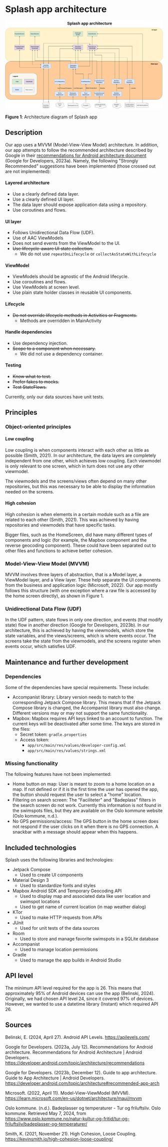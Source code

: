 # Splash app architecture 

![Architecture diagram](architecture-diagram.png)

**Figure 1**: Architecture diagram of Splash app 

## Description

Our app uses a MVVM (Model-View-View Model) architecture. In addition, our app attempts to follow the recommended architecture described by Google in their [recommendations for Android architecture document](https://developer.android.com/topic/architecture/recommendations) (Google for Developers, 2023a). Namely, the following "Strongly Recommended" suggestions have been implemented (those crossed out are not implemented): 

#### Layered architecture 
* Use a clearly defined data layer.
* Use a clearly defined UI layer.
* The data layer should expose application data using a repository.
* Use coroutines and flows.

#### UI layer 
* Follows Unidirectional Data Flow (UDF).
* Use of AAC ViewModels
* Does not send events from the ViewModel to the UI. 
* ~~Use lifecycle-aware UI state collection.~~
	* We do not use `repeatOnLifecycle` or `collectAsStateWithLifecycle`

#### ViewModel 
* ViewModels should be agnostic of the Android lifecycle.
* Use coroutines and flows.
* Use ViewModels at screen level.
* Use plain state holder classes in reusable UI components.

#### Lifecycle 
* ~~Do not override lifecycle methods in Activities or Fragments.~~
	* Methods are overridden in MainActivity 

#### Handle dependencies 
* Use dependency injection.
* ~~Scope to a component when necessary.~~
	* We did not use a dependency container. 

#### Testing 
* ~~Know what to test.~~
* ~~Prefer fakes to mocks.~~ 
* ~~Test StateFlows.~~

Currently, only our data sources have unit tests. 

## Principles 

### Object-oriented principles 

#### Low coupling 

Low coupling is when components interact with each other as little as possible (Smith, 2021). In our architecture, the data layers are completely independent from one other, which achieves low coupling. Each viewmodel is only relevant to one screen, which in turn does not use any other viewmodel. 

The viewmodels and the screens/views often depend on many other repositories, but this was necessary to be able to display the information needed on the screens. 

#### High cohesion 

High cohesion is when elements in a certain module such as a file are related to each other (Smith, 2021). This was achieved by having repositories and viewmodels that have specific tasks. 

Bigger files, such as the HomeScreen, did have many different types of components and logic (for example, the Mapbox component and the reverse geocoding component). These could have been separated out to other files and functions to achieve better cohesion. 

### Model-View-View Model (MVVM)

MVVM involves three layers of abstraction, that is a Model layer, a ViewModel layer, and a View layer. These help separate the UI components from the business and application logic (Microsoft, 2022). Our app mostly follows this structure (with one exception where a raw file is accessed by the home screen directly), as shown in Figure 1. 

### Unidirectional Data Flow (UDF)

In the UDF pattern, state flows in only one direction, and events (that modify state) flow in another direction (Google for Developers, 2023b). In our architecture, this is achieved by having the viewmodels, which store the state variables, and the views/screens, which is where events occur. The screens take the state from the viewmodels, and the screens register when events occur, which satisfies UDF. 

## Maintenance and further development

### Dependencies 

Some of the dependencies have special requirements. These include: 
* Accompanist library: Library version needs to match to the corresponding Jetpack Compose library. This means that if the Jetpack Compose library is changed, the Accompanist library must also change. Different versions may or may not support the same functionality. 
* Mapbox: Mapbox requires API keys linked to an account to function. The current keys will be deactivated after some time. The keys are stored in the files: 
	*  Secret token: `gradle.properties` 
	*  Access token: 
		*  `app/src/main/res/values/developer-config.xml`
		*  `app/src/main/res/values/strings.xml`

### Missing functionality 

The following features have not been implemented: 
* Home button on map: User is meant to zoom to a home location on a map. If not defined or if it is the first time the user has opened the app, the button should request the user to select a "home" location. 
* Filtering on search screen: The "Faciliteter" and "Badeplass" filters in the search screen do not work. Currently this information is not found in the swimspots files, but they are available on the Oslo kommune website (Oslo kommune, n.d.). 
* No GPS permissions/access: The GPS button in the home screen does not respond if the user clicks on it when there is no GPS connection. A snackbar with a message should appear when this happens. 

## Included technologies 

Splash uses the following libraries and technologies: 

* Jetpack Compose 
	* Used to create UI components 
* Material Design 3
	* Used to standardize fonts and styles  
* Mapbox Android SDK and Temporary Geocoding API
	* Used to display map and associated data like user location and swimspot locations 
	* Used to get name of current location (in map weather dialog)
* KTor
	* Used to make HTTP requests from APIs 
* JUnit 
	* Used for unit tests of the data sources 
* Room 
	* Used to store and manage favorite swimspots in a SQLite database 
* Accompanist 
	* Used to manage location permissions 
* Gradle
	* Used to manage the app builds in Android Studio 

## API level

The minimum API level required for the app is 26. This means that approximately 95% of Android devices can use the app (Belinski, 2024). Originally, we had chosen API level 24, since it covered 97% of devices. However, we wanted to use a datetime library (Instant) which required API 26. 


## Sources 

  Belinski, E. (2024, April 27). Android API Levels. https://apilevels.com/
  
  Google for Developers. (2023a, July 12). Recommendations for Android architecture. Recommendations for Android Architecture | Android Developers. https://developer.android.com/topic/architecture/recommendations
  
  Google for Developers. (2023b, December 12). Guide to app architecture. Guide to App Architecture | Android Developers. https://developer.android.com/topic/architecture#recommended-app-arch
  
  Microsoft. (2022, April 11). Model-View-ViewModel (MVVM). https://learn.microsoft.com/en-us/dotnet/architecture/maui/mvvm
  
  Oslo kommune. (n.d.). Badeplasser og temperaturer - Tur og friluftsliv. Oslo kommune. Retrieved May 7, 2024, from https://www.oslo.kommune.no/natur-kultur-og-fritid/tur-og-friluftsliv/badeplasser-og-temperaturer/
  
  Smith, K. (2021, November 21). High Cohesion, Loose Coupling. https://kevinsmith.io/high-cohesion-loose-coupling/









